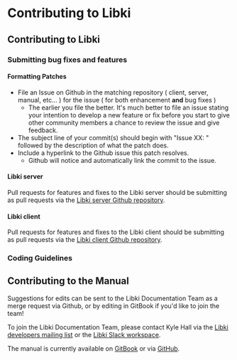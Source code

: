 # Contributing to Libki

## Contributing to Libki

### Submitting bug fixes and features

#### Formatting Patches

* File an Issue on Github in the matching repository \( client, server, manual, etc... \) for the issue \( for both enhancement **and** bug fixes \)
  * The earlier you file the better. It's much better to file an issue stating your intention to develop a new feature or fix before you start to give other community members a chance to review the issue and give feedback.
* The subject line of your commit\(s\) should begin with "Issue XX: " followed by the description of what the patch does.
* Include a hyperlink to the Github issue this patch resolves.
  * Github will notice and automatically link the commit to the issue.

#### Libki server

Pull requests for features and fixes to the Libki server should be submitting as pull requests via the [Libki server Github repository](https://github.com/Libki/libki-server).

#### Libki client

Pull requests for features and fixes to the Libki client should be submitting as pull requests via the [Libki client Github repository](https://github.com/Libki/libki-client).

### Coding Guidelines

## Contributing to the Manual

Suggestions for edits can be sent to the Libki Documentation Team as a merge request via Github, or by editing in GitBook if you'd like to join the team!

To join the Libki Documentation Team, please contact Kyle Hall via the [Libki developers mailing list](https://lists.sourceforge.net/lists/listinfo/libki-developers) or the [Libki Slack workspace](https://libki.slack.com/).

The manual is currently available on [GitBook](https://libki.gitbook.io/manual) or via [GitHub](https://github.com/Libki/libki-manual).

